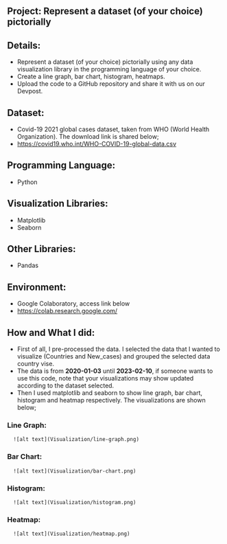## Project: Represent a dataset (of your choice) pictorially
## Details: 
- Represent a dataset (of your choice) pictorially using any data visualization library in the programming language of your choice. 
- Create a line graph, bar chart, histogram, heatmaps. 
- Upload the code to a GitHub repository and share it with us on our Devpost.

## Dataset:
  - Covid-19 2021 global cases dataset, taken from WHO (World Health Organization). The download link is shared below;
  - https://covid19.who.int/WHO-COVID-19-global-data.csv

## Programming Language:
  - Python

## Visualization Libraries:
  - Matplotlib
  - Seaborn

## Other Libraries:
  - Pandas

## Environment:
  - Google Colaboratory, access link below
  - https://colab.research.google.com/ 
  
## How and What I did:
  - First of all, I pre-processed the data. I selected the data that I wanted to visualize (Countries and New_cases) and grouped the selected data country vise.
  - The data is from **2020-01-03** until **2023-02-10**, if someone wants to use this code, note that your visualizations may show updated according to the dataset selected.
  - Then I used matplotlib and seaborn to show line graph, bar chart, histogram and heatmap respectively. The visualizations are shown below;
  ### Line Graph:
      ![alt text](Visualization/line-graph.png)
  
  ### Bar Chart:
      ![alt text](Visualization/bar-chart.png)
  
  ### Histogram:
      ![alt text](Visualization/histogram.png)
  
  ### Heatmap:
      ![alt text](Visualization/heatmap.png)
